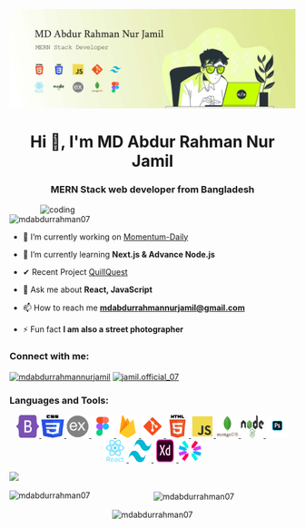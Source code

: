 ![An old rock in the desert](https://raw.githubusercontent.com/mdabdurrahman07/mdabdurrahman07/main/assets/banner/J-1.jpg "Shiprock, New Mexico by Beau Rogers")
<h1 align="center">Hi 👋, I'm MD Abdur Rahman Nur Jamil</h1>
<h3 align="center">MERN Stack web developer from Bangladesh</h3>
<img align="right" alt="coding" width="450" src="https://camo.githubusercontent.com/cae12fddd9d6982901d82580bdf321d81fb299141098ca1c2d4891870827bf17/68747470733a2f2f6d69726f2e6d656469756d2e636f6d2f6d61782f313336302f302a37513379765349765f7430696f4a2d5a2e676966">
<p align="left"> <img src="https://komarev.com/ghpvc/?username=mdabdurrahman07&label=Profile%20views&color=0e75b6&style=flat" alt="mdabdurrahman07" /> </p>



- 🔭 I’m currently working on [Momentum-Daily](https://momentum-daily.web.app/)

- 🌱 I’m currently learning **Next.js & Advance Node.js**

- ✔ Recent Project [QuillQuest](https://quillquest-92dfc.web.app/)

- 💬 Ask me about **React, JavaScript**

- 📫 How to reach me **mdabdurrahmannurjamil@gmail.com**

- ⚡ Fun fact **I am also a street photographer**

<h3 align="left">Connect with me:</h3>
<p align="left">
<a href="https://fb.com/mdabdurrahmannurjamil" target="blank"><img align="center" src="https://raw.githubusercontent.com/rahuldkjain/github-profile-readme-generator/master/src/images/icons/Social/facebook.svg" alt="mdabdurrahmannurjamil" height="30" width="40" /></a>
<a href="https://instagram.com/jamil.official_07" target="blank"><img align="center" src="https://raw.githubusercontent.com/rahuldkjain/github-profile-readme-generator/master/src/images/icons/Social/instagram.svg" alt="jamil.official_07" height="30" width="40" /></a>
</p>

<h3 align="left">Languages and Tools:</h3>
<p align="center">  <a href="https://getbootstrap.com" target="_blank" rel="noreferrer"> <img src="https://raw.githubusercontent.com/mdabdurrahman07/mdabdurrahman07/main/assets/Icons/bootstrap.png" alt="bootstrap" width="40" height="40"/> </a> <a href="https://www.w3schools.com/css/" target="_blank" rel="noreferrer"> <img src="https://raw.githubusercontent.com/mdabdurrahman07/mdabdurrahman07/main/assets/Icons/CSS.png" alt="css3" width="40" height="40"/> </a> <a href="https://expressjs.com" target="_blank" rel="noreferrer"> <img src="https://raw.githubusercontent.com/mdabdurrahman07/mdabdurrahman07/main/assets/Icons/express.png" alt="express" width="40" height="40"/> </a> <a href="https://www.figma.com/" target="_blank" rel="noreferrer"> <img src="https://raw.githubusercontent.com/mdabdurrahman07/mdabdurrahman07/main/assets/Icons/figma.png" alt="figma" width="40" height="40"/> </a> <a href="https://firebase.google.com/" target="_blank" rel="noreferrer"> <img src="https://raw.githubusercontent.com/mdabdurrahman07/mdabdurrahman07/main/assets/Icons/firebase.png" alt="firebase" width="40" height="40"/> </a> <a href="https://git-scm.com/" target="_blank" rel="noreferrer"> <img src="https://raw.githubusercontent.com/mdabdurrahman07/mdabdurrahman07/main/assets/Icons/git.png" alt="git" width="40" height="40"/> </a> <a href="https://www.w3.org/html/" target="_blank" rel="noreferrer"> <img src="https://raw.githubusercontent.com/mdabdurrahman07/mdabdurrahman07/main/assets/Icons/HTML.png" alt="html5" width="40" height="40"/> </a> <a href="https://developer.mozilla.org/en-US/docs/Web/JavaScript" target="_blank" rel="noreferrer"> <img src="https://raw.githubusercontent.com/mdabdurrahman07/mdabdurrahman07/main/assets/Icons/JS.png" alt="javascript" width="40" height="40"/> </a> <a href="https://www.mongodb.com/" target="_blank" rel="noreferrer"> <img src="https://raw.githubusercontent.com/devicons/devicon/master/icons/mongodb/mongodb-original-wordmark.svg" alt="mongodb" width="40" height="40"/> </a> <a href="https://nodejs.org" target="_blank" rel="noreferrer"> <img src="https://raw.githubusercontent.com/mdabdurrahman07/mdabdurrahman07/main/assets/Icons/Node.png" alt="nodejs" width="40" height="40"/> </a> <a href="https://www.photoshop.com/en" target="_blank" rel="noreferrer"> <img src="https://raw.githubusercontent.com/mdabdurrahman07/mdabdurrahman07/main/assets/Icons/ps.png" alt="photoshop" width="40" height="40"/> </a> <a href="https://reactjs.org/" target="_blank" rel="noreferrer"> <img src="https://raw.githubusercontent.com/mdabdurrahman07/mdabdurrahman07/main/assets/Icons/React.png" alt="react" width="40" height="40"/> </a> <a href="https://tailwindcss.com/" target="_blank" rel="noreferrer"> <img src="https://raw.githubusercontent.com/mdabdurrahman07/mdabdurrahman07/main/assets/Icons/tailwind.png" alt="tailwind" width="40" height="40"/> </a> <a href="https://www.adobe.com/products/xd.html" target="_blank" rel="noreferrer"> <img src="https://raw.githubusercontent.com/mdabdurrahman07/mdabdurrahman07/main/assets/Icons/xd.png" alt="xd" width="40" height="40"/> </a> <a href="https://jwt.io/" target="_blank" rel="noreferrer"> <img src="https://raw.githubusercontent.com/mdabdurrahman07/mdabdurrahman07/main/assets/Icons/JWT.png" alt="jwt" width="40" height="40"/> </a> </p>

![](http://github-profile-summary-cards.vercel.app/api/cards/profile-details?username=mdabdurrahman07&theme=zenburn)
<p align="center"><img align="left" src="https://github-readme-stats.vercel.app/api/top-langs?username=mdabdurrahman07&show_icons=true&locale=en&layout=compact" alt="mdabdurrahman07" /></p>

<p align="center">&nbsp;<img align="center" src="https://github-readme-stats.vercel.app/api?username=mdabdurrahman07&show_icons=true&locale=en" alt="mdabdurrahman07" /></p>

<p align="center"><img align="center" src="https://github-readme-streak-stats.herokuapp.com/?user=mdabdurrahman07&" alt="mdabdurrahman07" /></p>
